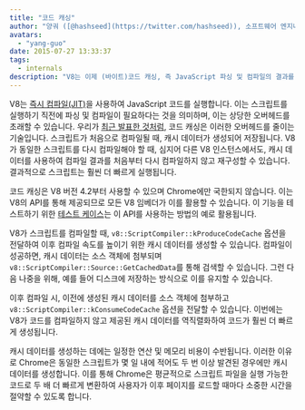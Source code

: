 ```yaml
---
title: "코드 캐싱"
author: "양궈 ([@hashseed](https://twitter.com/hashseed)), 소프트웨어 엔지니어"
avatars:
  - "yang-guo"
date: 2015-07-27 13:33:37
tags:
  - internals
description: "V8는 이제 (바이트)코드 캐싱, 즉 JavaScript 파싱 및 컴파일의 결과를 캐싱하는 기능을 지원합니다."
---
```

V8는 [즉시 컴파일(JIT)](https://en.wikipedia.org/wiki/Just-in-time_compilation)을 사용하여 JavaScript 코드를 실행합니다. 이는 스크립트를 실행하기 직전에 파싱 및 컴파일이 필요하다는 것을 의미하며, 이는 상당한 오버헤드를 초래할 수 있습니다. 우리가 [최근 발표한 것처럼](https://blog.chromium.org/2015/03/new-javascript-techniques-for-rapid.html), 코드 캐싱은 이러한 오버헤드를 줄이는 기술입니다. 스크립트가 처음으로 컴파일될 때, 캐시 데이터가 생성되어 저장됩니다. V8가 동일한 스크립트를 다시 컴파일해야 할 때, 심지어 다른 V8 인스턴스에서도, 캐시 데이터를 사용하여 컴파일 결과를 처음부터 다시 컴파일하지 않고 재구성할 수 있습니다. 결과적으로 스크립트는 훨씬 더 빠르게 실행됩니다.

<!--truncate-->
코드 캐싱은 V8 버전 4.2부터 사용할 수 있으며 Chrome에만 국한되지 않습니다. 이는 V8의 API를 통해 제공되므로 모든 V8 임베더가 이를 활용할 수 있습니다. 이 기능을 테스트하기 위한 [테스트 케이스](https://chromium.googlesource.com/v8/v8.git/+/4.5.56/test/cctest/test-api.cc#21090)는 이 API를 사용하는 방법의 예로 활용됩니다.

V8가 스크립트를 컴파일할 때, `v8::ScriptCompiler::kProduceCodeCache` 옵션을 전달하여 이후 컴파일 속도를 높이기 위한 캐시 데이터를 생성할 수 있습니다. 컴파일이 성공하면, 캐시 데이터는 소스 객체에 첨부되며 `v8::ScriptCompiler::Source::GetCachedData`를 통해 검색할 수 있습니다. 그런 다음 나중을 위해, 예를 들어 디스크에 저장하는 방식으로 이를 유지할 수 있습니다.

이후 컴파일 시, 이전에 생성된 캐시 데이터를 소스 객체에 첨부하고 `v8::ScriptCompiler::kConsumeCodeCache` 옵션을 전달할 수 있습니다. 이번에는 V8가 코드를 컴파일하지 않고 제공된 캐시 데이터를 역직렬화하여 코드가 훨씬 더 빠르게 생성됩니다.

캐시 데이터를 생성하는 데에는 일정한 연산 및 메모리 비용이 수반됩니다. 이러한 이유로 Chrome은 동일한 스크립트가 몇 일 내에 적어도 두 번 이상 발견된 경우에만 캐시 데이터를 생성합니다. 이를 통해 Chrome은 평균적으로 스크립트 파일을 실행 가능한 코드로 두 배 더 빠르게 변환하여 사용자가 이후 페이지를 로드할 때마다 소중한 시간을 절약할 수 있도록 합니다.
